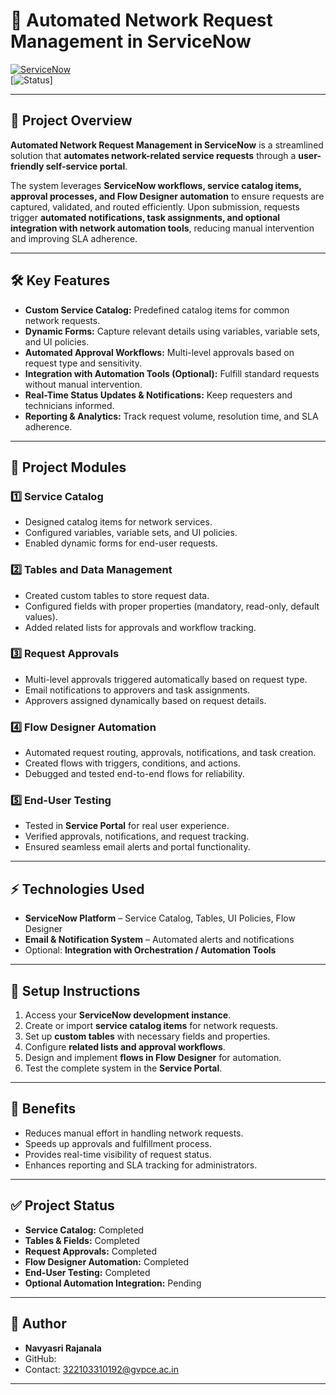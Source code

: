 # 🚀 Automated Network Request Management in ServiceNow

[![ServiceNow](https://img.shields.io/badge/Platform-ServiceNow-blue)](https://www.servicenow.com/)  
[![Status](https://img.shields.io/badge/Status-Completed-success)]  

---

## 🌟 Project Overview
**Automated Network Request Management in ServiceNow** is a streamlined solution that **automates network-related service requests** through a **user-friendly self-service portal**.  

The system leverages **ServiceNow workflows, service catalog items, approval processes, and Flow Designer automation** to ensure requests are captured, validated, and routed efficiently. Upon submission, requests trigger **automated notifications, task assignments, and optional integration with network automation tools**, reducing manual intervention and improving SLA adherence.  

---

## 🛠 Key Features
- **Custom Service Catalog:** Predefined catalog items for common network requests.  
- **Dynamic Forms:** Capture relevant details using variables, variable sets, and UI policies.  
- **Automated Approval Workflows:** Multi-level approvals based on request type and sensitivity.  
- **Integration with Automation Tools (Optional):** Fulfill standard requests without manual intervention.  
- **Real-Time Status Updates & Notifications:** Keep requesters and technicians informed.  
- **Reporting & Analytics:** Track request volume, resolution time, and SLA adherence.  

---

## 📂 Project Modules

### **1️⃣ Service Catalog**
- Designed catalog items for network services.  
- Configured variables, variable sets, and UI policies.  
- Enabled dynamic forms for end-user requests.  

### **2️⃣ Tables and Data Management**
- Created custom tables to store request data.  
- Configured fields with proper properties (mandatory, read-only, default values).  
- Added related lists for approvals and workflow tracking.  

### **3️⃣ Request Approvals**
- Multi-level approvals triggered automatically based on request type.  
- Email notifications to approvers and task assignments.  
- Approvers assigned dynamically based on request details.  

### **4️⃣ Flow Designer Automation**
- Automated request routing, approvals, notifications, and task creation.  
- Created flows with triggers, conditions, and actions.  
- Debugged and tested end-to-end flows for reliability.  

### **5️⃣ End-User Testing**
- Tested in **Service Portal** for real user experience.  
- Verified approvals, notifications, and request tracking.  
- Ensured seamless email alerts and portal functionality.  

---

## ⚡ Technologies Used
- **ServiceNow Platform** – Service Catalog, Tables, UI Policies, Flow Designer  
- **Email & Notification System** – Automated alerts and notifications  
- Optional: **Integration with Orchestration / Automation Tools**  

---

## 📝 Setup Instructions
1. Access your **ServiceNow development instance**.  
2. Create or import **service catalog items** for network requests.  
3. Set up **custom tables** with necessary fields and properties.  
4. Configure **related lists and approval workflows**.  
5. Design and implement **flows in Flow Designer** for automation.  
6. Test the complete system in the **Service Portal**.  

---

## 🎯 Benefits
- Reduces manual effort in handling network requests.  
- Speeds up approvals and fulfillment process.  
- Provides real-time visibility of request status.  
- Enhances reporting and SLA tracking for administrators.  

---

## ✅ Project Status
- **Service Catalog:** Completed  
- **Tables & Fields:** Completed  
- **Request Approvals:** Completed  
- **Flow Designer Automation:** Completed  
- **End-User Testing:** Completed  
- **Optional Automation Integration:** Pending  

---

## 👤 Author
- **Navyasri Rajanala**  
- GitHub:   
- Contact: 322103310192@gvpce.ac.in  

---




